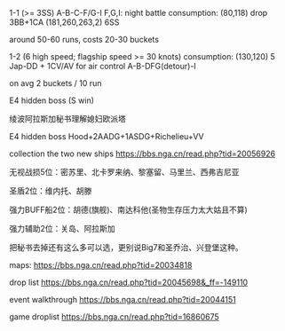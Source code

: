 1-1 (>= 3SS)
A-B-C-F/G-I
F,G,I: night battle
consumption: (80,118)
drop 3BB+1CA (181,260,263,2)
6SS

around 50-60 runs, costs 20-30 buckets

1-2 (6 high speed; flagship speed >= 30 knots)
consumption: (130,120)
5 Jap-DD + 1CV/AV for air control
A-B-DFG(detour)-I

on avg 2 buckets / 10 run


E4 hidden boss (S win)

绫波阿拉斯加秘书理解媳妇欧派塔

E4 hidden boss
Hood+2AADG+1ASDG+Richelieu+VV

collection the two new ships
https://bbs.nga.cn/read.php?tid=20056926



无视战损5位：密苏里、北卡罗来纳、黎塞留、马里兰、西弗吉尼亚

圣盾2位：维内托、胡滕

强力BUFF船2位：胡德(旗舰)、南达科他(圣物生存压力太大姑且不算)

强力辅助2位：关岛、阿拉斯加

把秘书去掉还有这么多可以选，更别说Big7和圣乔治、兴登堡这种。




maps:
https://bbs.nga.cn/read.php?tid=20034818

drop list
https://bbs.nga.cn/read.php?tid=20045698&_ff=-149110

event walkthrough
https://bbs.nga.cn/read.php?tid=20044151

game droplist
https://bbs.nga.cn/read.php?tid=16860675